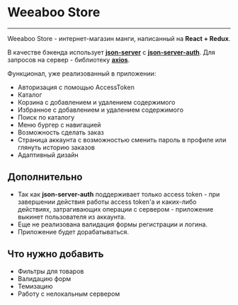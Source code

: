 # Weeaboo Store
---
Weeaboo Store - интернет-магазин манги, написанный на __React + Redux__.

В качестве бэкенда использует __[json-server](https://www.npmjs.com/package/json-server)__ с __[json-server-auth](https://www.npmjs.com/package/json-server-auth)__. Для запросов на сервер - библиотеку __[axios](https://www.npmjs.com/package/axios)__.

Функционал, уже реализованный в приложении:
* Авторизация с помощью AccessToken
* Каталог
* Корзина с добавлением и удалением содержимого
* Избранное с добавлением и удалением содержимого
* Поиск по каталогу
* Меню бургер с навигацией
* Возможность сделать заказ
* Страница аккаунта с возможностью сменить пароль в профиле или глянуть историю заказов
* Адаптивный дизайн

## Дополнительно
* Так как __json-server-auth__ поддерживает только access token - при завершении действия работы access token'а и каких-либо действиях, затрагивающих операции с сервером - приложение выкинет пользователя из аккаунта.
* Еще не реализована валидация формы регистрации и логина.
* Приложение будет дорабатываться.

## Что нужно добавить
* Фильтры для товаров
* Валидацию форм
* Темизацию
* Работу с нелокальным сервером
